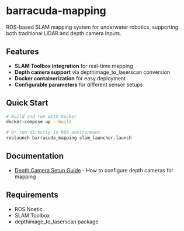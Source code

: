 # barracuda-mapping

ROS-based SLAM mapping system for underwater robotics, supporting both traditional LiDAR and depth camera inputs.

## Features

- **SLAM Toolbox integration** for real-time mapping
- **Depth camera support** via depthimage_to_laserscan conversion
- **Docker containerization** for easy deployment
- **Configurable parameters** for different sensor setups

## Quick Start

```bash
# Build and run with Docker
docker-compose up --build

# Or run directly in ROS environment
roslaunch barracuda_mapping slam_launcher.launch
```

## Documentation

- [Depth Camera Setup Guide](DEPTH_CAMERA_SETUP.md) - How to configure depth cameras for mapping

## Requirements

- ROS Noetic
- SLAM Toolbox
- depthimage_to_laserscan package